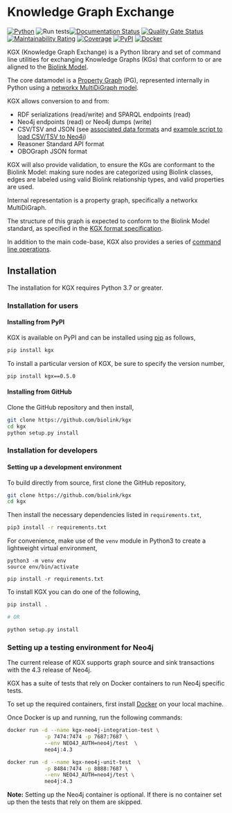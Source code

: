 # Knowledge Graph Exchange

[![Python](https://img.shields.io/badge/python-3.7+-blue.svg)]()
![Run tests](https://github.com/biolink/kgx/workflows/Run%20tests/badge.svg)[![Documentation Status](https://readthedocs.org/projects/kgx/badge/?version=latest)](https://kgx.readthedocs.io/en/latest/?badge=latest)
[![Quality Gate Status](https://sonarcloud.io/api/project_badges/measure?project=biolink_kgx&metric=alert_status)](https://sonarcloud.io/dashboard?id=biolink_kgx)
[![Maintainability Rating](https://sonarcloud.io/api/project_badges/measure?project=biolink_kgx&metric=sqale_rating)](https://sonarcloud.io/dashboard?id=biolink_kgx)
[![Coverage](https://sonarcloud.io/api/project_badges/measure?project=biolink_kgx&metric=coverage)](https://sonarcloud.io/dashboard?id=biolink_kgx)
[![PyPI](https://img.shields.io/pypi/v/kgx)](https://img.shields.io/pypi/v/kgx)
[![Docker](https://img.shields.io/static/v1?label=Docker&message=biolink/kgx:latest&color=orange&logo=docker)](https://hub.docker.com/r/biolink/kgx)

KGX (Knowledge Graph Exchange) is a Python library and set of command line utilities for exchanging
Knowledge Graphs (KGs) that conform to or are aligned to the [Biolink Model](https://biolink.github.io/biolink-model/).

The core datamodel is a [Property Graph](https://neo4j.com/developer/graph-database/) (PG), represented
internally in Python using a [networkx MultiDiGraph model](https://networkx.github.io/documentation/stable/reference/classes/generated/networkx.MultiDiGraph.edges.html).

KGX allows conversion to and from:

 * RDF serializations (read/write) and SPARQL endpoints (read)
 * Neo4j endpoints (read) or Neo4j dumps (write)
 * CSV/TSV and JSON (see [associated data formats](./data-preparation.md) and [example script to load CSV/TSV to Neo4j](./examples/scripts/load_csv_to_neo4j.py))
 * Reasoner Standard API format
 * OBOGraph JSON format


KGX will also provide validation, to ensure the KGs are conformant to the Biolink Model: making sure nodes are
categorized using Biolink classes, edges are labeled using valid Biolink relationship types, and valid properties are used.

Internal representation is a property graph, specifically a networkx MultiDiGraph.

The structure of this graph is expected to conform to the Biolink Model standard, as specified in the [KGX format specification](specification/kgx-format.md).

In addition to the main code-base, KGX also provides a series of [command line operations](https://kgx.readthedocs.io/en/latest/examples.html#using-kgx-cli).


## Installation

The installation for KGX requires Python 3.7 or greater.


### Installation for users


#### Installing from PyPI

KGX is available on PyPI and can be installed using
[pip](https://pip.pypa.io/en/stable/installing/) as follows,

```bash
pip install kgx
```

To install a particular version of KGX, be sure to specify the version number,

```bash
pip install kgx==0.5.0
```


#### Installing from GitHub

Clone the GitHub repository and then install,

```bash
git clone https://github.com/biolink/kgx
cd kgx
python setup.py install
```


### Installation for developers

#### Setting up a development environment

To build directly from source, first clone the GitHub repository,

```bash
git clone https://github.com/biolink/kgx
cd kgx
```

Then install the necessary dependencies listed in ``requirements.txt``,

```bash
pip3 install -r requirements.txt
```


For convenience, make use of the `venv` module in Python3 to create a
lightweight virtual environment,

```
python3 -m venv env
source env/bin/activate

pip install -r requirements.txt
```

To install KGX you can do one of the following,

```bash
pip install .

# OR 

python setup.py install
```

### Setting up a testing environment for Neo4j

The current release of KGX supports graph source and sink transactions with the 4.3 release of Neo4j.

KGX has a suite of tests that rely on Docker containers to run Neo4j specific tests.

To set up the required containers, first install [Docker](https://docs.docker.com/get-docker/)
on your local machine.

Once Docker is up and running, run the following commands:

```bash
docker run -d --name kgx-neo4j-integration-test \
            -p 7474:7474 -p 7687:7687 \
            --env NEO4J_AUTH=neo4j/test  \
            neo4j:4.3
```

```bash
docker run -d --name kgx-neo4j-unit-test  \
            -p 8484:7474 -p 8888:7687 \
            --env NEO4J_AUTH=neo4j/test \
            neo4j:4.3
```


**Note:** Setting up the Neo4j container is optional. If there is no container set up
then the tests that rely on them are skipped.
